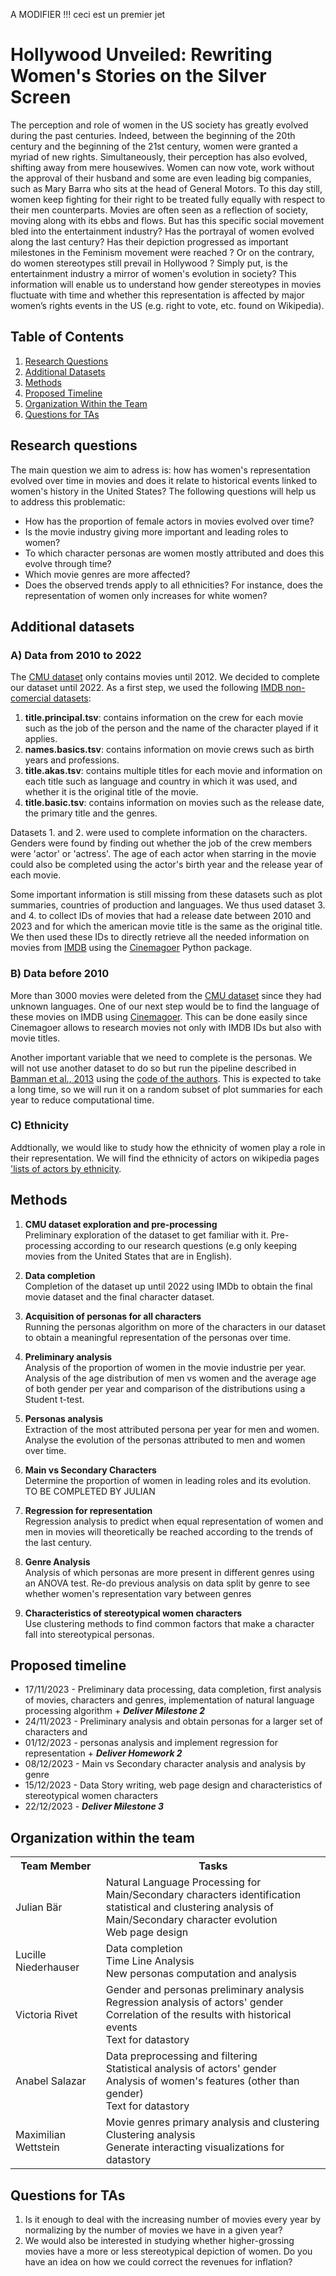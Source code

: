 A MODIFIER !!! ceci est un premier jet

# Hollywood Unveiled: Rewriting Women's Stories on the Silver Screen


The perception and role of women in the US society has greatly evolved during the past centuries. Indeed, between the beginning of the 20th century and the beginning of the 21st century,
women were granted a myriad of new rights. Simultaneously, their perception has also evolved, shifting away from mere housewives. Women can now vote, work without the approval of their husband and some are even leading big companies, such as Mary Barra who sits at the head of General Motors. 
To this day still, women keep fighting for their right to be treated fully equally with respect to their men counterparts. 
Movies are often seen as a reflection of society, moving along with its ebbs and flows.
But has this specific social movement bled into the entertainment industry? Has the portrayal of women evolved along the last
century? Has their depiction progressed as important milestones in the Feminism movement were reached ? Or on the contrary,
do women stereotypes still prevail in Hollywood ? 
Simply put, is the entertainment industry a mirror of women's evolution in society?
This information will enable us to understand how gender stereotypes in movies fluctuate with time and whether this representation is affected by major women’s rights events in the US (e.g. right to vote, etc. found on Wikipedia). 

## Table of Contents

1. [Research Questions](#research-questions)
2. [Additional Datasets](#additional-datasets)
3. [Methods](#methods)
4. [Proposed Timeline](#proposed-timeline)
5. [Organization Within the Team](#organization-within-the-team)
6. [Questions for TAs](#questions-for-tas)

## Research questions
The main question we aim to adress is: how has women's representation evolved over time in movies and does it relate to historical events linked to women's history in the United States?
The following questions will help us to address this problematic: 
* How has the proportion of female actors in movies evolved over time? 
* Is the movie industry giving more important and leading roles to women?
* To which character personas are women mostly attributed and does this evolve through time?
* Which movie genres are more affected?
* Does the observed trends apply to all ethnicities? For instance, does the representation of women only increases for white women? 

## Additional datasets

### A) Data from 2010 to 2022

The [CMU dataset](https://www.cs.cmu.edu/~ark/personas/) only contains movies until 2012. We decided to complete our
dataset until 2022. As a first step, we used the following 
[IMDB non-comercial datasets](https://datasets.imdbws.com/):


1) **title.principal.tsv**: contains information on the crew for each movie such as the job of the person and the 
name of the character played if it applies.
2) **names.basics.tsv**: contains information on movie crews such as birth years and professions.
3) **title.akas.tsv**: contains multiple titles for each movie and information on each title such as language and country 
in which it was used, and whether it is the original title of the movie.
4) **title.basic.tsv**: contains information on movies such as the release date, the primary title and the genres.

Datasets 1. and 2. were used to complete information on the characters. Genders were found by finding out whether the 
job of the crew members were 'actor' or 'actress'. The age of each actor when starring in the movie could also be
completed using the actor's birth year and the release year of each movie.

Some important information is still missing from these datasets such as plot summaries, countries of production
and languages. We thus used dataset 3. and 4. to collect IDs of movies that had a release date between 2010 and 2023 and 
for which the american movie title is the same as the original title. We then used these IDs to directly retrieve 
all the needed information on movies from  [IMDB](https://www.imdb.com/) using the 
[Cinemagoer](https://github.com/cinemagoer/cinemagoer) Python package.


### B) Data before 2010
More than 3000 movies were deleted from the [CMU dataset](https://www.cs.cmu.edu/~ark/personas/) since they had 
unknown languages. One of our next step would be to find the language of these movies on IMDB using 
[Cinemagoer](https://github.com/cinemagoer/cinemagoer). This can be done easily since Cinemagoer allows to research
movies not only with IMDB IDs but also with movie titles.

Another important variable that we need to complete is the personas. We will not use another dataset to do so but run the 
pipeline described in [Bamman et al., 2013](https://www.cs.cmu.edu/~dbamman/pubs/pdf/bamman+oconnor+smith.acl13.pdf)
using the [code of the authors](https://github.com/dbamman/ACL2013_Personas). This is expected to take a
long time, so we will run it on a random subset of plot summaries for each year to reduce computational time.

### C) Ethnicity
Addtionally, we would like to study how the ethnicity of women play a role in their representation. 
We will find the ethnicity of actors on wikipedia pages ['lists of actors by ethnicity](https://en.wikipedia.org/wiki/Category:Actors_by_ethnic_or_national_descent).

## Methods

1. **CMU dataset exploration and pre-processing**\
Preliminary exploration of the dataset to get familiar with it. Pre-processing according to our research questions
(e.g only keeping movies from the United States that are in English). 

2. **Data completion**\
Completion of the dataset up until 2022 using IMDb to obtain the final movie dataset and the final character dataset.

3. **Acquisition of personas for all characters**\
Running the personas algorithm on more of the characters in our dataset to obtain a meaningful representation
of the personas over time. 

4. **Preliminary analysis**\
Analysis of the proportion of women in the movie industrie per year.  
Analysis of the age distribution of men vs women and the average age of both gender per year and comparison of the distributions using a Student t-test.

5. **Personas analysis**\
Extraction of the most attributed persona per year for men and women.
Analyse the evolution of the personas attributed to men and women over time.

6. **Main vs Secondary Characters** \
Determine the proportion of women in leading roles and its evolution.\
TO BE COMPLETED BY JULIAN

7. **Regression for representation**\
Regression analysis to predict when equal representation of women and men in movies will theoretically be reached according to the trends of the last century.

8. **Genre Analysis**\
Analysis of which personas are more present in different genres using an ANOVA test.
Re-do previous analysis on data split by genre to see whether women's representation vary between genres

9. **Characteristics of stereotypical women characters**\
Use clustering methods to find common factors that make a character fall into stereotypical personas.

## Proposed timeline

* 17/11/2023 - Preliminary data processing, data completion, first analysis of movies, characters and genres, implementation of natural language processing algorithm + ***Deliver Milestone 2***
* 24/11/2023 - Preliminary analysis and obtain personas for a larger set of characters and 
* 01/12/2023 - personas analysis and implement regression for representation  + ***Deliver Homework 2***
* 08/12/2023 - Main vs Secondary character analysis and analysis by genre
* 15/12/2023 - Data Story writing, web page design and characteristics of stereotypical women characters
* 22/12/2023 - ***Deliver Milestone 3***

## Organization within the team

<table class="tg">
  <tr>
    <th>Team Member</th>
    <th>Tasks</th>
  </tr>
  <tr>
    <td>Julian Bär </td>
    <td>Natural Language Processing for Main/Secondary characters identification<br>
        statistical and clustering analysis of Main/Secondary character evolution<br>
        Web page design
    </td>
  </tr>
  <tr>
    <td>Lucille Niederhauser </td>
    <td>Data completion<br>
        Time Line Analysis<br>
        New personas computation and analysis
    </td>
  </tr>
  <tr>
    <td>Victoria Rivet</td>
    <td>Gender and personas preliminary analysis<br>
        Regression analysis of actors' gender<br>
        Correlation of the results with historical events<br>
        Text for datastory
    </td>
  </tr>
  <tr>
    <td>Anabel Salazar</td>
    <td>Data preprocessing and filtering<br>
        Statistical analysis of actors' gender<br>
        Analysis of women's features (other than gender)<br>
        Text for datastory
    </td>
  </tr>
  <tr>
    <td>Maximilian Wettstein</td>
    <td>Movie genres primary analysis and clustering<br>
        Clustering analysis<br>
        Generate interacting visualizations for datastory
    </td>
  </tr>
</table>

## Questions for TAs

1. Is it enough to deal with the increasing number of movies every year by normalizing by the number of movies we have in a 
given year?
2. We would also be interested in studying whether higher-grossing movies have a more or less stereotypical depiction of women. Do you have an idea on how we could correct the revenues for inflation? 
